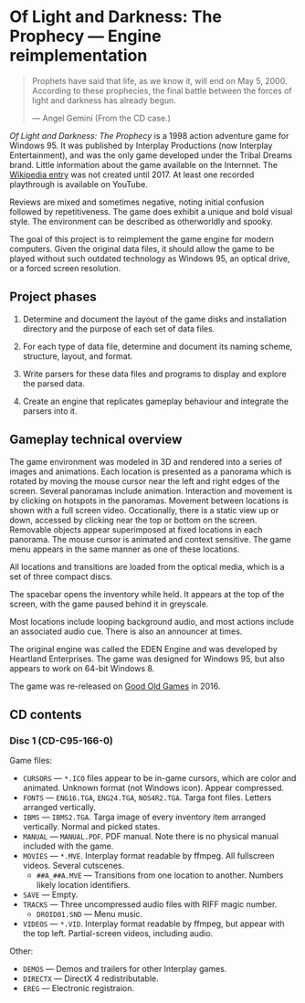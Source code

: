 # Of Light and Darkness: The Prophecy — Engine reimplementation

> Prophets have said that life, as we know it, will end on May 5, 2000.
> According to these prophecies, the final battle between the forces of light
> and darkness has already begun.
>
> — Angel Gemini (From the CD case.)

*Of Light and Darkness: The Prophecy* is a 1998 action adventure game for
Windows 95. It was published by Interplay Productions (now Interplay
Entertainment), and was the only game developed under the Tribal Dreams brand.
Little information about the game available on the Internnet. The
[Wikipedia entry][wiki] was not created until 2017. At least one recorded
playthrough is available on YouTube.

Reviews are mixed and sometimes negative, noting initial confusion followed by
repetitiveness. The game does exhibit a unique and bold visual style. The
environment can be described as otherworldly and spooky.

The goal of this project is to reimplement the game engine for modern
computers. Given the original data files, it should allow the game to be played
without such outdated technology as Windows 95, an optical drive, or a forced
screen resolution.

[wiki]: https://en.wikipedia.org/wiki/Of_Light_and_Darkness:_The_Prophecy

## Project phases

1. Determine and document the layout of the game disks and installation
directory and the purpose of each set of data files.

2. For each type of data file, determine and document its naming scheme,
structure, layout, and format.

3. Write parsers for these data files and programs to display and explore the
parsed data.

4. Create an engine that replicates gameplay behaviour and integrate the
parsers into it.

## Gameplay technical overview

The game environment was modeled in 3D and rendered into a series of images and
animations. Each location is presented as a panorama which is rotated by moving
the mouse cursor near the left and right edges of the screen. Several panoramas
include animation. Interaction and movement is by clicking on hotspots in the
panoramas. Movement between locations is shown with a full screen video.
Occationally, there is a static view up or down, accessed by clicking near the
top or bottom on the screen. Removable objects appear superimposed at fixed
locations in each panorama. The mouse cursor is animated and context sensitive.
The game menu appears in the same manner as one of these locations.

All locations and transitions are loaded from the optical media, which is a set
of three compact discs.

The spacebar opens the inventory while held. It appears at the top of the
screen, with the game paused behind it in greyscale.

Most locations include looping background audio, and most actions include an
associated audio cue. There is also an announcer at times.

The original engine was called the EDEN Engine and was developed by Heartland
Enterprises. The game was designed for Windows 95, but also appears to work on
64-bit Windows 8.

The game was re-released on [Good Old Games][gog] in 2016.

[gog]: https://www.gog.com/game/of_light_and_darkness_the_prophecy

## CD contents

### Disc 1 (CD-C95-166-0)

Game files:

- `CURSORS` — `*.ICO` files appear to be in-game cursors, which are color and
  animated. Unknown format (not Windows icon). Appear compressed.
- `FONTS` — `ENG16.TGA`, `ENG24.TGA`, `NOS4R2.TGA`. Targa font files. Letters
  arranged vertically.
- `IBMS` — `IBMS2.TGA`. Targa image of every inventory item arranged
  vertically. Normal and picked states.
- `MANUAL` — `MANUAL.PDF`. PDF manual. Note there is no physical manual
  included with the game.
- `MOVIES` — `*.MVE`. Interplay format readable by ffmpeg. All fullscreen
  videos. Several cutscenes.
  - `##A_##A.MVE` — Transitions from one location to another. Numbers likely
    location identifiers.
- `SAVE` — Empty.
- `TRACKS` — Three uncompressed audio files with RIFF magic number.
  - `DROID01.SND` — Menu music.
- `VIDEOS` — `*.VID`. Interplay format readable by ffmpeg, but appear with the
  top left. Partial-screen videos, including audio.

Other:

- `DEMOS` — Demos and trailers for other Interplay games.
- `DIRECTX` — DirectX 4 redistributable.
- `EREG` — Electronic registraion.